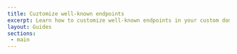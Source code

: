 ```yaml
---
title: Cuztomize well-known endpoints
excerpt: Learn how to customize well-known endpoints in your custom domain.
layout: Guides
sections:
 - main
---
```

